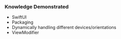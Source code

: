 ### Knowledge Demonstrated
- SwiftUI
- Packaging
- Dynamically handling different devices/orientations
- ViewModifier
